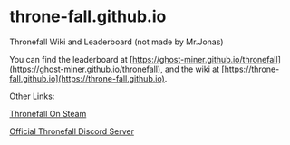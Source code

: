 # throne-fall.github.io
Thronefall Wiki and Leaderboard (not made by Mr.Jonas)

You can find the leaderboard at [https://ghost-miner.github.io/thronefall](https://ghost-miner.github.io/thronefall),
and the wiki at [https://throne-fall.github.io](https://throne-fall.github.io).

Other Links:

[Thronefall On Steam](https://store.steampowered.com/app/2239150/Thronefall/)

[Official Thronefall Discord Server](https://discord.gg/gVYctptyg8)
